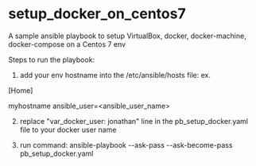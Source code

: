 # setup_docker_on_centos7
A sample ansible playbook to setup VirtualBox, docker, docker-machine, docker-compose on a Centos 7 env

Steps to run the playbook:
1. add your env hostname into the /etc/ansible/hosts file:
ex.

[Home]

myhostname ansible_user=<ansible_user_name>


2. replace "var_docker_user: jonathan" line in the pb_setup_docker.yaml file to your docker user name

3. run command:
ansible-playbook --ask-pass --ask-become-pass pb_setup_docker.yaml



